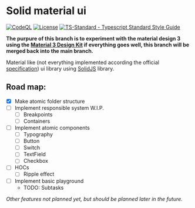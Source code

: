 # Solid material ui

[![CodeQL](https://github.com/azuwey/solid-material-ui/actions/workflows/codeql-analysis.yml/badge.svg?branch=main)](https://github.com/azuwey/solid-material-ui/actions/workflows/codeql-analysis.yml)
[![License](https://badgen.net/github/license/azuwey/solid-material-ui)](https://github.com/azuwey/solid-material-ui/blob/master/LICENSE)
[![TS-Standard - Typescript Standard Style Guide](https://badgen.net/badge/code%20style/ts-standard/blue?icon=typescript)](https://github.com/standard/ts-standard)

**The purpure of this branch is to experiment with the material design 3 using the [Material 3 Design Kit](https://www.figma.com/community/file/1035203688168086460) if everything goes well, this branch will be merged back into the main branch.**

Material like (not everything implemented according the official [specification](https://material.io/)) ui library using [SolidJS](https://www.solidjs.com/) library.

## Road map:

- [x] Make atomic folder structure
- [ ] Implement responsible system W.I.P.
  - [ ] Breakpoints
  - [ ] Containers
- [ ] Implement atomic components
  - [ ] Typography
  - [ ] Button
  - [ ] Switch
  - [ ] TextField
  - [ ] Checkbox
- [ ] HOCs
  - [ ] Ripple effect
- [ ] Implement basic playground
  - TODO: Subtasks

*Other features not planned yet, but should be planned later in the future.*


